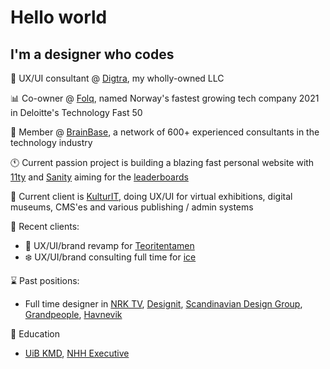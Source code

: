 # Hello world
## I'm a designer who codes

💼 UX/UI consultant @ [Digtra](https://digtra.io), my wholly-owned LLC

📊 Co-owner @ [Folq](https://github.com/folq), named Norway's fastest growing tech company 2021 in Deloitte's Technology Fast 50

🧠 Member @ [BrainBase](https://www.brainbase.no/), a network of 600+ experienced consultants in the technology industry

🕚️ Current passion project is building a blazing fast personal website with [11ty](https://github.com/11ty/eleventy) and [Sanity](https://github.com/sanity-io) aiming for the [leaderboards](https://www.11ty.dev/speedlify/)

📂 Current client is [KulturIT](https://github.com/KulturIT), doing UX/UI for virtual exhibitions, digital museums, CMS'es and various publishing / admin systems

📁 Recent clients:

- 🚗 UX/UI/brand revamp for [Teoritentamen](https://teoritentamen.no)
- ❄️ UX/UI/brand consulting full time for [ice](https://ice.no)

⌛️ Past positions:

- Full time designer in [NRK TV](https://tv.nrk.no), [Designit](https://designit.no), [Scandinavian Design Group](https://sdg.no), [Grandpeople](http://grandpeople.no), [Havnevik](https://havnevik.no)

🏫 Education

- [UiB KMD](https://kmd.uib.no/no/studier/institutt-for-design), [NHH Executive](https://www.nhh.no/en/executive/)
